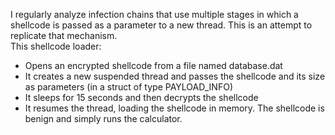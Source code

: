 I regularly analyze infection chains that use multiple stages in which a shellcode is passed as a parameter to a new thread. This is an attempt to replicate that mechanism.  
This shellcode loader:  
* Opens an encrypted shellcode from a file named database.dat
* It creates a new suspended thread and passes the shellcode and its size as parameters (in a struct of type PAYLOAD_INFO)
* It sleeps for 15 seconds and then decrypts the shellcode
* It resumes the thread, loading the shellcode in memory. The shellcode is benign and simply runs the calculator.
